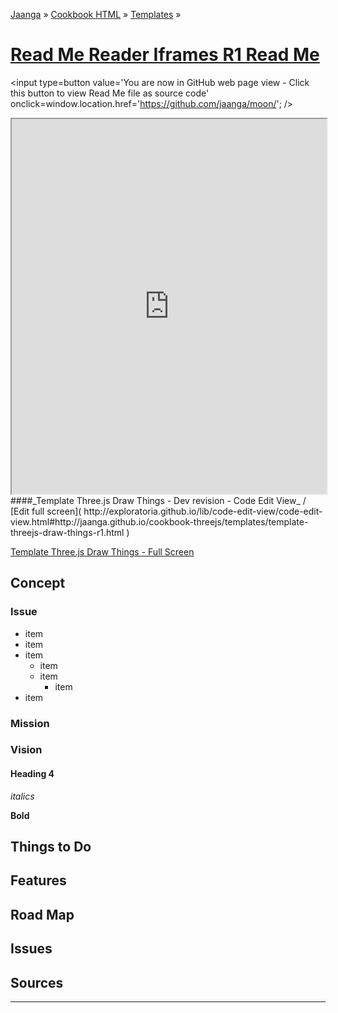 [Jaanga]( http://jaanga.github.io ) &raquo; [Cookbook HTML]( http://jaanga.github.io/cookbook-html/  ) &raquo; [Templates]( http://jaanga.github.io/cookbook-html/templates/  ) &raquo;

[Read Me Reader Iframes R1 Read Me]( ./index.html )
===

<span style=display:none; >[You are now in GitHub source code view - click this link to view Read Me file as a web page]( http://jaanga.github.io/moon/ "View file as a web page." ) </span>
<input type=button value='You are now in GitHub web page view - Click this button to view Read Me file as source code' onclick=window.location.href='https://github.com/jaanga/moon/'; />


<iframe src="http://exploratoria.github.io/lib/code-edit-view/code-edit-view.html#http://jaanga.github.io/cookbook-threejs/templates/template-threejs-draw-things-r1.html" width=100% height=600px ></iframe>  
####_Template Three.js Draw Things - Dev revision - Code Edit View_ /  [Edit full screen]( http://exploratoria.github.io/lib/code-edit-view/code-edit-view.html#http://jaanga.github.io/cookbook-threejs/templates/template-threejs-draw-things-r1.html )


[Template Three.js Draw Things - Full Screen]( http://jaanga.github.io/cookbook-threejs/templates/template-threejs-draw-things-r1.html )



## Concept

### Issue

* item
* item
* item
	* item
	* item
		* item
* item

### Mission


### Vision


#### Heading 4

_italics_

**Bold**

## Things to Do


## Features



## Road Map


## Issues

 
## Sources



<hr>




